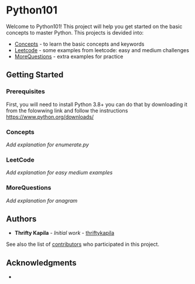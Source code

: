 # Python101

Welcome to Python101! This project will help you get started on the basic concepts to master Python. This projects is devided into:

  - [Concepts](#concepts)  - to learn the basic concepts and keywords
  - [Leetcode](#leetcode) - some examples from leetcode: easy and medium challenges
  - [MoreQuestions](#morequestions) - extra examples for practice

## Getting Started


### Prerequisites

First, you will need to install Python 3.8+ you can do that by downloading it from the folowwing link and follow the instructions
https://www.python.org/downloads/


### Concepts

  *Add explanation for enumerate.py*

### LeetCode


  *Add explanation for easy medium examples*

### MoreQuestions


  *Add explanation for anagram*

## Authors

* **Thrifty Kapila** - *Initial work* - [thriftykapila](https://github.com/thriftykapila)

See also the list of [contributors](https://github.com/your/project/contributors) who participated in this project.

## Acknowledgments

* 
